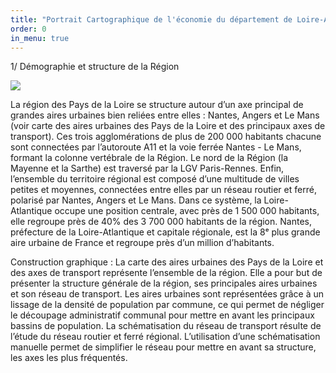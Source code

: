 ```yaml
---
title: "Portrait Cartographique de l'économie du département de Loire-Atlantique"
order: 0
in_menu: true
---
```

1/ Démographie et structure de la Région

![](https://i.postimg.cc/PrDWcxnz/carte-region-pays-de-la-loire.png)


La région des Pays de la Loire se structure autour d’un axe principal de grandes aires urbaines bien reliées entre elles : Nantes, Angers et Le Mans (voir carte des aires urbaines des Pays de la Loire et des principaux axes de transport). Ces trois agglomérations de plus de 200 000 habitants chacune sont connectées par l’autoroute A11 et la voie ferrée Nantes - Le Mans, formant la colonne vertébrale de la Région. Le nord de la Région (la Mayenne et la Sarthe) est traversé par la LGV Paris-Rennes. Enfin, l’ensemble du territoire régional est composé d’une multitude de villes petites et moyennes, connectées entre elles par un réseau routier et ferré, polarisé par Nantes, Angers et Le Mans.
Dans ce système, la Loire-Atlantique occupe une position centrale, avec près de 1 500 000 habitants, elle regroupe près de 40% des 3 700 000 habitants de la région. Nantes, préfecture de la Loire-Atlantique et capitale régionale, est la  8ᵉ plus grande aire urbaine de France et regroupe près d’un million d’habitants.

Construction graphique : 
La carte des aires urbaines des Pays de la Loire et des axes de transport représente l’ensemble de la région. Elle a pour but de présenter la structure générale de la région, ses principales aires urbaines et son réseau de transport. 
Les aires urbaines sont représentées grâce à un lissage de la densité de population par commune, ce qui permet de négliger le découpage administratif communal pour mettre en avant les principaux bassins de population.
La schématisation du réseau de transport résulte de l’étude du réseau routier et ferré régional. L’utilisation d’une schématisation manuelle permet de simplifier le réseau pour mettre en avant sa structure, les axes les plus fréquentés. 